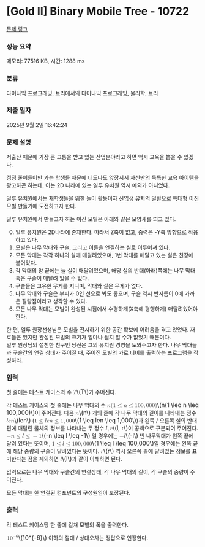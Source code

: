 # [Gold II] Binary Mobile Tree - 10722 

[문제 링크](https://www.acmicpc.net/problem/10722) 

### 성능 요약

메모리: 77516 KB, 시간: 1288 ms

### 분류

다이나믹 프로그래밍, 트리에서의 다이나믹 프로그래밍, 물리학, 트리

### 제출 일자

2025년 9월 2일 16:42:24

### 문제 설명

<p>저출산 때문에 가장 큰 고통을 받고 있는 산업분야라고 하면 역시 교육을 뽑을 수 있겠다.</p>

<p>점점 줄어들어만 가는 학생들 때문에 너도나도 앞장서서 자신만의 독특한 교육 아이템을 광고하곤 하는데, 이는 2D 나라에 있는 일루 유치원 역시 예외가 아니었다.</p>

<p>일루 유치원에서는 재학생들을 위한 놀이 활동이자 신입생 유치의 일환으로 특대형 이진 모빌 만들기에 도전하고자 한다.</p>

<p>일루 유치원에서 만들고자 하는 이진 모빌은 아래와 같은 모양새를 띄고 있다.</p>

<ol start="0">
	<li>일루 유치원은 2D나라에 존재한다. 따라서 Z축이 없고, 중력은 -Y축 방향으로 작용하고 있다.</li>
	<li>모빌은 나무 막대와 구슬, 그리고 이들을 연결하는 실로 이루어져 있다.</li>
	<li>모든 막대는 각각 하나의 실에 매달려있으며, 1번 막대를 매달고 있는 실은 천장에 붙어있다.</li>
	<li>각 막대의 양 끝에는 늘 실이 매달려있으며, 해당 실의 반대(아래)쪽에는 나무 막대 혹은 구슬이 매달려 있을 수 있다.</li>
	<li>구슬들은 고유한 무게를 지니며, 막대와 실은 무게가 없다.</li>
	<li>나무 막대와 구슬은 부피가 0인 선으로 봐도 좋으며, 구슬 역시 반지름이 0에 가까운 질량점이라고 생각할 수 있다.</li>
	<li>모든 나무 막대는 모빌이 완성된 시점에서 수평하게(X축에 평행하게) 매달려있어야 한다.</li>
</ol>

<p>한 편, 일루 원장선생님은 모빌을 전시하기 위한 공간 확보에 어려움을 겪고 있었다. 재료들은 있지만 완성된 모빌의 크기가 얼마나 될지 알 수가 없었기 때문이다.<br>
일루 원장님의 절친한 친구인 당신은 그의 유치원 경영을 도와주고자 한다. 나무 막대들과 구슬간의 연결 상태가 주어질 때, 주어진 모빌의 가로 너비를 출력하는 프로그램을 작성하라.</p>

### 입력 

 <p>첫 줄에는 테스트 케이스의 수 <mjx-container class="MathJax" jax="CHTML" style="font-size: 109%; position: relative;"><mjx-math class="MJX-TEX" aria-hidden="true"><mjx-mi class="mjx-i"><mjx-c class="mjx-c1D447 TEX-I"></mjx-c></mjx-mi></mjx-math><mjx-assistive-mml unselectable="on" display="inline"><math xmlns="http://www.w3.org/1998/Math/MathML"><mi>T</mi></math></mjx-assistive-mml><span aria-hidden="true" class="no-mathjax mjx-copytext">\(T\)</span></mjx-container>가 주어진다.</p>

<p>각 테스트 케이스의 첫 줄에는 나무 막대의 수 <mjx-container class="MathJax" jax="CHTML" style="font-size: 109%; position: relative;"><mjx-math class="MJX-TEX" aria-hidden="true"><mjx-mi class="mjx-i"><mjx-c class="mjx-c1D45B TEX-I"></mjx-c></mjx-mi><mjx-mo class="mjx-n"><mjx-c class="mjx-c28"></mjx-c></mjx-mo><mjx-mn class="mjx-n"><mjx-c class="mjx-c31"></mjx-c></mjx-mn><mjx-mo class="mjx-n" space="4"><mjx-c class="mjx-c2264"></mjx-c></mjx-mo><mjx-mi class="mjx-i" space="4"><mjx-c class="mjx-c1D45B TEX-I"></mjx-c></mjx-mi><mjx-mo class="mjx-n" space="4"><mjx-c class="mjx-c2264"></mjx-c></mjx-mo><mjx-mn class="mjx-n" space="4"><mjx-c class="mjx-c31"></mjx-c><mjx-c class="mjx-c30"></mjx-c><mjx-c class="mjx-c30"></mjx-c></mjx-mn><mjx-mo class="mjx-n"><mjx-c class="mjx-c2C"></mjx-c></mjx-mo><mjx-mn class="mjx-n" space="2"><mjx-c class="mjx-c30"></mjx-c><mjx-c class="mjx-c30"></mjx-c><mjx-c class="mjx-c30"></mjx-c></mjx-mn><mjx-mo class="mjx-n"><mjx-c class="mjx-c29"></mjx-c></mjx-mo></mjx-math><mjx-assistive-mml unselectable="on" display="inline"><math xmlns="http://www.w3.org/1998/Math/MathML"><mi>n</mi><mo stretchy="false">(</mo><mn>1</mn><mo>≤</mo><mi>n</mi><mo>≤</mo><mn>100</mn><mo>,</mo><mn>000</mn><mo stretchy="false">)</mo></math></mjx-assistive-mml><span aria-hidden="true" class="no-mathjax mjx-copytext">\(n(1 \leq n \leq 100,000)\)</span></mjx-container>이 주어진다. 다음 <mjx-container class="MathJax" jax="CHTML" style="font-size: 109%; position: relative;"><mjx-math class="MJX-TEX" aria-hidden="true"><mjx-mi class="mjx-i"><mjx-c class="mjx-c1D45B TEX-I"></mjx-c></mjx-mi></mjx-math><mjx-assistive-mml unselectable="on" display="inline"><math xmlns="http://www.w3.org/1998/Math/MathML"><mi>n</mi></math></mjx-assistive-mml><span aria-hidden="true" class="no-mathjax mjx-copytext">\(n\)</span></mjx-container> 개의 줄에 각 나무 막대의 길이를 나타내는 정수 <mjx-container class="MathJax" jax="CHTML" style="font-size: 109%; position: relative;"><mjx-math class="MJX-TEX" aria-hidden="true"><mjx-mi class="mjx-i"><mjx-c class="mjx-c1D459 TEX-I"></mjx-c></mjx-mi><mjx-mi class="mjx-i"><mjx-c class="mjx-c1D452 TEX-I"></mjx-c></mjx-mi><mjx-mi class="mjx-i"><mjx-c class="mjx-c1D45B TEX-I"></mjx-c></mjx-mi></mjx-math><mjx-assistive-mml unselectable="on" display="inline"><math xmlns="http://www.w3.org/1998/Math/MathML"><mi>l</mi><mi>e</mi><mi>n</mi></math></mjx-assistive-mml><span aria-hidden="true" class="no-mathjax mjx-copytext">\(len\)</span></mjx-container> (<mjx-container class="MathJax" jax="CHTML" style="font-size: 109%; position: relative;"><mjx-math class="MJX-TEX" aria-hidden="true"><mjx-mn class="mjx-n"><mjx-c class="mjx-c31"></mjx-c></mjx-mn><mjx-mo class="mjx-n" space="4"><mjx-c class="mjx-c2264"></mjx-c></mjx-mo><mjx-mi class="mjx-i" space="4"><mjx-c class="mjx-c1D459 TEX-I"></mjx-c></mjx-mi><mjx-mi class="mjx-i"><mjx-c class="mjx-c1D452 TEX-I"></mjx-c></mjx-mi><mjx-mi class="mjx-i"><mjx-c class="mjx-c1D45B TEX-I"></mjx-c></mjx-mi><mjx-mo class="mjx-n" space="4"><mjx-c class="mjx-c2264"></mjx-c></mjx-mo><mjx-mn class="mjx-n" space="4"><mjx-c class="mjx-c31"></mjx-c></mjx-mn><mjx-mo class="mjx-n"><mjx-c class="mjx-c2C"></mjx-c></mjx-mo><mjx-mn class="mjx-n" space="2"><mjx-c class="mjx-c30"></mjx-c><mjx-c class="mjx-c30"></mjx-c><mjx-c class="mjx-c30"></mjx-c></mjx-mn></mjx-math><mjx-assistive-mml unselectable="on" display="inline"><math xmlns="http://www.w3.org/1998/Math/MathML"><mn>1</mn><mo>≤</mo><mi>l</mi><mi>e</mi><mi>n</mi><mo>≤</mo><mn>1</mn><mo>,</mo><mn>000</mn></math></mjx-assistive-mml><span aria-hidden="true" class="no-mathjax mjx-copytext">\(1 \leq len \leq 1,000\)</span></mjx-container>)과 왼쪽 / 오른쪽 실의 반대편에 매달린 물체의 정보를 나타내는 두 정수 <mjx-container class="MathJax" jax="CHTML" style="font-size: 109%; position: relative;"><mjx-math class="MJX-TEX" aria-hidden="true"><mjx-mi class="mjx-i"><mjx-c class="mjx-c1D459 TEX-I"></mjx-c></mjx-mi><mjx-mo class="mjx-n"><mjx-c class="mjx-c2C"></mjx-c></mjx-mo><mjx-mi class="mjx-i" space="2"><mjx-c class="mjx-c1D45F TEX-I"></mjx-c></mjx-mi></mjx-math><mjx-assistive-mml unselectable="on" display="inline"><math xmlns="http://www.w3.org/1998/Math/MathML"><mi>l</mi><mo>,</mo><mi>r</mi></math></mjx-assistive-mml><span aria-hidden="true" class="no-mathjax mjx-copytext">\(l, r\)</span></mjx-container>이 공백으로 구분되어 주어진다. <mjx-container class="MathJax" jax="CHTML" style="font-size: 109%; position: relative;"><mjx-math class="MJX-TEX" aria-hidden="true"><mjx-mo class="mjx-n"><mjx-c class="mjx-c2212"></mjx-c></mjx-mo><mjx-mi class="mjx-i"><mjx-c class="mjx-c1D45B TEX-I"></mjx-c></mjx-mi><mjx-mo class="mjx-n" space="4"><mjx-c class="mjx-c2264"></mjx-c></mjx-mo><mjx-mi class="mjx-i" space="4"><mjx-c class="mjx-c1D459 TEX-I"></mjx-c></mjx-mi><mjx-mo class="mjx-n" space="4"><mjx-c class="mjx-c2264"></mjx-c></mjx-mo><mjx-mo class="mjx-n" space="4"><mjx-c class="mjx-c2212"></mjx-c></mjx-mo><mjx-mn class="mjx-n"><mjx-c class="mjx-c31"></mjx-c></mjx-mn></mjx-math><mjx-assistive-mml unselectable="on" display="inline"><math xmlns="http://www.w3.org/1998/Math/MathML"><mo>−</mo><mi>n</mi><mo>≤</mo><mi>l</mi><mo>≤</mo><mo>−</mo><mn>1</mn></math></mjx-assistive-mml><span aria-hidden="true" class="no-mathjax mjx-copytext">\(-n \leq l \leq -1\)</span></mjx-container> 일 경우에는 <mjx-container class="MathJax" jax="CHTML" style="font-size: 109%; position: relative;"><mjx-math class="MJX-TEX" aria-hidden="true"><mjx-mo class="mjx-n"><mjx-c class="mjx-c2212"></mjx-c></mjx-mo><mjx-mi class="mjx-i"><mjx-c class="mjx-c1D459 TEX-I"></mjx-c></mjx-mi></mjx-math><mjx-assistive-mml unselectable="on" display="inline"><math xmlns="http://www.w3.org/1998/Math/MathML"><mo>−</mo><mi>l</mi></math></mjx-assistive-mml><span aria-hidden="true" class="no-mathjax mjx-copytext">\(-l\)</span></mjx-container> 번 나무막대가 왼쪽 끝에 달려 있다는 뜻이며, <mjx-container class="MathJax" jax="CHTML" style="font-size: 109%; position: relative;"><mjx-math class="MJX-TEX" aria-hidden="true"><mjx-mn class="mjx-n"><mjx-c class="mjx-c31"></mjx-c></mjx-mn><mjx-mo class="mjx-n" space="4"><mjx-c class="mjx-c2264"></mjx-c></mjx-mo><mjx-mi class="mjx-i" space="4"><mjx-c class="mjx-c1D459 TEX-I"></mjx-c></mjx-mi><mjx-mo class="mjx-n" space="4"><mjx-c class="mjx-c2264"></mjx-c></mjx-mo><mjx-mn class="mjx-n" space="4"><mjx-c class="mjx-c31"></mjx-c><mjx-c class="mjx-c30"></mjx-c><mjx-c class="mjx-c30"></mjx-c></mjx-mn><mjx-mo class="mjx-n"><mjx-c class="mjx-c2C"></mjx-c></mjx-mo><mjx-mn class="mjx-n" space="2"><mjx-c class="mjx-c30"></mjx-c><mjx-c class="mjx-c30"></mjx-c><mjx-c class="mjx-c30"></mjx-c></mjx-mn></mjx-math><mjx-assistive-mml unselectable="on" display="inline"><math xmlns="http://www.w3.org/1998/Math/MathML"><mn>1</mn><mo>≤</mo><mi>l</mi><mo>≤</mo><mn>100</mn><mo>,</mo><mn>000</mn></math></mjx-assistive-mml><span aria-hidden="true" class="no-mathjax mjx-copytext">\(1 \leq l \leq 100,000\)</span></mjx-container>일 경우에는 왼쪽 끝에 해당 중량의 구슬이 달려있다는 뜻이다. <mjx-container class="MathJax" jax="CHTML" style="font-size: 109%; position: relative;"><mjx-math class="MJX-TEX" aria-hidden="true"><mjx-mi class="mjx-i"><mjx-c class="mjx-c1D45F TEX-I"></mjx-c></mjx-mi></mjx-math><mjx-assistive-mml unselectable="on" display="inline"><math xmlns="http://www.w3.org/1998/Math/MathML"><mi>r</mi></math></mjx-assistive-mml><span aria-hidden="true" class="no-mathjax mjx-copytext">\(r\)</span></mjx-container> 역시 오른쪽 끝에 달려있는 정보를 표기한다는 점을 제외하면 <mjx-container class="MathJax" jax="CHTML" style="font-size: 109%; position: relative;"><mjx-math class="MJX-TEX" aria-hidden="true"><mjx-mi class="mjx-i"><mjx-c class="mjx-c1D459 TEX-I"></mjx-c></mjx-mi></mjx-math><mjx-assistive-mml unselectable="on" display="inline"><math xmlns="http://www.w3.org/1998/Math/MathML"><mi>l</mi></math></mjx-assistive-mml><span aria-hidden="true" class="no-mathjax mjx-copytext">\(l\)</span></mjx-container>과 같이 이해하면 된다.</p>

<p>입력으로는 나무 막대와 구슬간의 연결상태, 각 나무 막대의 길이, 각 구슬의 중량이 주어진다.</p>

<p>모든 막대는 한 연결된 컴포넌트의 구성원임이 보장된다.</p>

### 출력 

 <p>각 테스트 케이스당 한 줄에 걸쳐 모빌의 폭을 출력한다.</p>

<p><mjx-container class="MathJax" jax="CHTML" style="font-size: 109%; position: relative;"> <mjx-math class="MJX-TEX" aria-hidden="true"><mjx-msup><mjx-mn class="mjx-n"><mjx-c class="mjx-c31"></mjx-c><mjx-c class="mjx-c30"></mjx-c></mjx-mn><mjx-script style="vertical-align: 0.393em;"><mjx-texatom size="s" texclass="ORD"><mjx-mo class="mjx-n"><mjx-c class="mjx-c2212"></mjx-c></mjx-mo><mjx-mn class="mjx-n"><mjx-c class="mjx-c36"></mjx-c></mjx-mn></mjx-texatom></mjx-script></mjx-msup></mjx-math><mjx-assistive-mml unselectable="on" display="inline"><math xmlns="http://www.w3.org/1998/Math/MathML"><msup><mn>10</mn><mrow data-mjx-texclass="ORD"><mo>−</mo><mn>6</mn></mrow></msup></math></mjx-assistive-mml><span aria-hidden="true" class="no-mathjax mjx-copytext">\(10^{-6}\)</span></mjx-container> 이하의 절대 / 상대오차는 정답으로 인정한다.</p>

